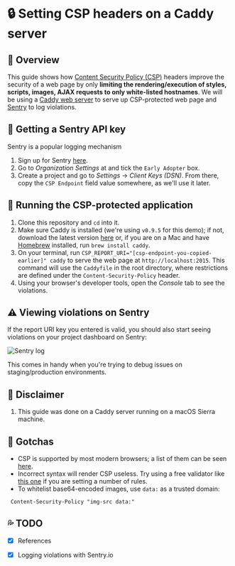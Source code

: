 # :lock: Setting CSP headers on a Caddy server

## :information_desk_person: Overview
This guide shows how [Content Security Policy (CSP)](https://developer.mozilla.org/en-US/docs/Web/HTTP/CSP) headers improve the security of a web page by only **limiting the rendering/execution of styles, scripts, images, AJAX requests to only white-listed hostnames**. We will be using a [Caddy web server](https://caddyserver.com/) to serve up CSP-protected web page and [Sentry](https://sentry.io/) to log violations.

## :key: Getting a Sentry API key
Sentry is a popular logging mechanism

1. Sign up for Sentry [here](https://sentry.io/signup).
1. Go to _Organization Settings_ at and tick the `Early Adopter` box.
1. Create a project and go to _Settings_ &rarr; _Client Keys (DSN)_. From there, copy the `CSP Endpoint` field value somewhere, as we'll use it later.

## :car: Running the CSP-protected application
1. Clone this repository and `cd` into it.
1. Make sure Caddy is installed (we're using `v0.9.5` for this demo); if not, download the latest version [here](https://caddyserver.com/download) or, if you are on a Mac and have [Homebrew](https://brew.sh/) installed, run `brew install caddy`.
1. On your terminal, run `CSP_REPORT_URI="[csp-endpoint-you-copied-earlier]" caddy` to serve the web page at `http://localhost:2015`. This command will use the `Caddyfile` in the root directory, where restrictions are defined under the `Content-Security-Policy` header.
1. Using your browser's developer tools, open the _Console_ tab to see the violations.

## :warning: Viewing violations on Sentry
If the report URI key you entered is valid, you should also start seeing violations on your project dashboard on Sentry:

![Sentry log](http://i.imgur.com/dOeZ7Sll.jpg)

This comes in handy when you're trying to debug issues on staging/production environments.

## :loudspeaker: Disclaimer
1. This guide was done on a Caddy server running on a macOS Sierra machine.

## :ghost: Gotchas
- CSP is supported by most modern browsers; a list of them can be seen [here](http://caniuse.com/#feat=contentsecuritypolicy).
- Incorrect syntax will render CSP useless. Try using a free validator like [this one](https://cspvalidator.org/) if you are setting a number of rules.
- To whitelist base64-encoded images, use `data:` as a trusted domain:
```
 Content-Security-Policy "img-src data:"
```

## :sweat_drops: TODO
- [x] References
- [x] Logging violations with Sentry.io

